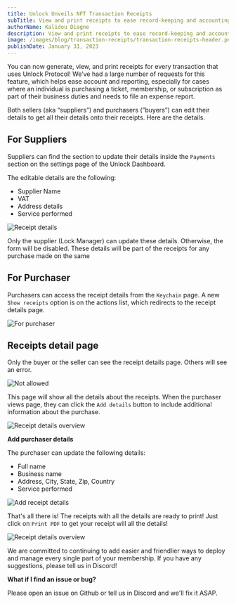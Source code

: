 ```yaml
---
title: Unlock Unveils NFT Transaction Receipts
subTitle: View and print receipts to ease record-keeping and accounting.
authorName: Kalidou Diagne
description: View and print receipts to ease record-keeping and accounting.
image: /images/blog/transaction-receipts/transaction-receipts-header.png
publishDate: January 31, 2023
---
```


You can now generate, view, and print receipts for every transaction that uses Unlock Protocol! We’ve had a large number of requests for this feature, which helps ease account and reporting, especially for cases where an individual is purchasing a ticket, membership, or subscription as part of their business duties and needs to file an expense report.

Both sellers (aka “suppliers”) and purchasers (”buyers”) can edit their details to get all their details onto their receipts. Here are the details.

## For Suppliers

Suppliers can find the section to update their details inside the `Payments` section on the settings page of the Unlock Dashboard.

The editable details are the following:

- Supplier Name
- VAT
- Address details
- Service performed

![Receipt details](/images/blog/transaction-receipts/receipt-section.png)

Only the supplier (Lock Manager) can update these details. Otherwise, the form will be disabled. These details will be part of the receipts for any purchase made on the same

## For Purchaser

Purchasers can access the receipt details from the `Keychain` page. A new `Show receipts` option is on the actions list, which redirects to the receipt details page.

![For purchaser](/images/blog/transaction-receipts/for-purchaser.png)

## Receipts detail page

Only the buyer or the seller can see the receipt details page. Others will see an error.

![Not allowed](/images/blog/transaction-receipts/add-purchaser-details.png)

This page will show all the details about the receipts. When the purchaser views page, they can click the `Add details` button to include additional information about the purchase.

![Receipt details overview](/images/blog/transaction-receipts/receipt-details-1.png)

**Add purchaser details**

The purchaser can update the following details:

- Full name
- Business name
- Address, City, State, Zip, Country
- Service performed

![Add receipt details](/images/blog/transaction-receipts/add-purchaser-details.png)

That's all there is! The receipts with all the details are ready to print! Just click on `Print PDF` to get your receipt will all the details!

![Receipt details overview](/images/blog/transaction-receipts/receipt-details-2.png)

We are committed to continuing to add easier and friendlier ways to deploy and manage every single part of your membership. If you have any suggestions, please tell us in Discord!

**What if I find an issue or bug?**

Please open an issue on Github or tell us in Discord and we'll fix it ASAP.
